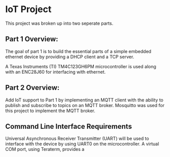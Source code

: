 # IoT Project

This project was broken up into two seperate parts.

## Part 1 Overview:
  
  The goal of part 1 is to build the essential parts of a simple embedded ethernet device by providing a DHCP client and a TCP server. 
  
  A Texas Instruments (TI) TM4C123GH6PM microcontroller is used along with an ENC28J60 for interfacing with ethernet.
  
## Part 2 Overview: 
  
  Add IoT support to Part 1 by implementing an MQTT client with the ability to publish and subscribe to topics on an MQTT broker. Mosquitto was used for this project to implement the MQTT broker.

## Command Line Interface Requirements

   Universal Asynchronous Receiver Transmitter (UART) will be used to interface with the device by using UART0 on the microcontroller. A virtual COM port, using Teraterm, provides a 
